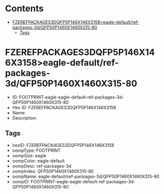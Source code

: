 



Contents
========

* [FZEREFPACKAGES3DQFP5P146X146X3158>eagle-default/ref-packages-3d/QFP50P1460X1460X315-80](#fzerefpackages3dqfp5p146x146x3158eagle-defaultref-packages-3dqfp50p1460x1460x315-80)
	* [Tags](#tags)

# FZEREFPACKAGES3DQFP5P146X146X3158>eagle-default/ref-packages-3d/QFP50P1460X1460X315-80

- ID: FOOTPRINT-eagle-eagle-default-ref-packages-3d-QFP50P1460X1460X315-80
- Hex ID: FZEREFPACKAGES3DQFP5P146X146X3158
- Name: 
- Description: 

## Tags

- hexID: FZEREFPACKAGES3DQFP5P146X146X3158
- oompType: FOOTPRINT
- oompSize: eagle
- oompColor: eagle-default
- oompDesc: ref-packages-3d
- oompIndex: QFP50P1460X1460X315-80
- oompName: eagle-default/ref-packages-3d/QFP50P1460X1460X315-80
- oompID: FOOTPRINT-eagle-eagle-default-ref-packages-3d-QFP50P1460X1460X315-80
